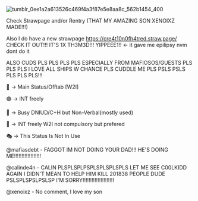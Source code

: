 

![tumblr_0ee1a2a613526c469f4a3f87e5e8aa8c_562b1454_400](https://github.com/user-attachments/assets/371c67d7-48b7-4b99-beb7-bd3572750952)


Check Strawpage and/or Rentry (THAT MY AMAZING SON XENOIXZ MADE!!!)

Also I do have a new strawpage https://cre4t10n0fh4tred.straw.page/ CHECK IT OUT!!! IT'S 1X TH3M3D!!! YIPPEEE1!! <- it gave me epilipsy nvm dont do it

ALSO CUDS PLS PLS PLS PLS ESPECIALLY FROM MAFIOSOS/GUESTS PLS PLS PLS I LOVE ALL SHIPS W CHANCE PLS CUDDLE ME PLS PSLS PSLS PLS PLS PLS!!!

🌙 -> Main Status/Offtab [W2I]


🟢 -> INT freely


🔴 -> Busy DNIUD/C+H but Non-Verbal(mostly used)


💬 -> INT freely W2I not compulsory but prefered


🎭 -> This Status Is Not In Use



@mafiasdebt - FAGGOT IM NOT DOING YOUR DAD!!! HE'S DOING ME!!!!!!!!!!!!!!!!!!

@calinde4n - CALIN PLSPLSPLPSPLSPLSPLSPLS LET ME SEE C00LKIDD AGAIN I DIDN'T MEAN TO HELP HIM KILL 201838 PEOPLE DUDE PSLSPLSPSLPSLSP I'M SORRY!!!!!!!!!!!!!!!!!!!!!

@xenoixz - No comment, I love my son
